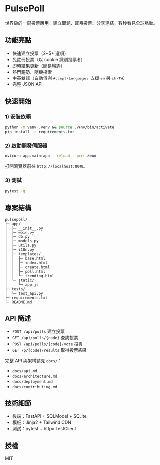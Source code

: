 # PulsePoll

世界級的一鍵投票應用：建立問題、即時投票、分享連結，數秒看見全球脈動。

## 功能亮點
- 快速建立投票（2~5+ 選項）
- 免註冊投票（以 cookie 識別投票者）
- 即時結果更新（簡易輪詢）
- 熱門趨勢、隨機探索
- 中英雙語（自動偵測 `Accept-Language`，支援 `en` 與 `zh-TW`）
- 完整 JSON API

## 快速開始

### 1) 安裝依賴
```bash
python -m venv .venv && source .venv/bin/activate
pip install -r requirements.txt
```

### 2) 啟動開發伺服器
```bash
uvicorn app.main:app --reload --port 8000
```
打開瀏覽器前往 `http://localhost:8000`。

### 3) 測試
```bash
pytest -q
```

## 專案結構
```
pulsepoll/
├─ app/
│  ├─ __init__.py
│  ├─ main.py
│  ├─ db.py
│  ├─ models.py
│  ├─ utils.py
│  ├─ i18n.py
│  ├─ templates/
│  │  ├─ base.html
│  │  ├─ index.html
│  │  ├─ create.html
│  │  ├─ poll.html
│  │  └─ trending.html
│  └─ static/
│     └─ app.js
├─ tests/
│  └─ test_api.py
├─ requirements.txt
└─ README.md
```

## API 簡述
- `POST /api/polls` 建立投票
- `GET /api/polls/{code}` 查詢投票
- `POST /api/polls/{code}/vote` 投票
- `GET /p/{code}/results` 取得投票結果

完整 API 與架構請見 `docs/`：
- `docs/api.md`
- `docs/architecture.md`
- `docs/deployment.md`
- `docs/contributing.md`

## 技術細節
- 後端：FastAPI + SQLModel + SQLite
- 模板：Jinja2 + Tailwind CDN
- 測試：pytest + httpx TestClient

## 授權
MIT